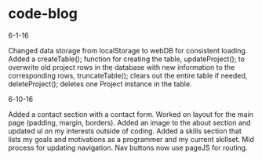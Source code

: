 # code-blog

6-1-16

Changed data storage from localStorage to webDB for consistent loading. Added a createTable(); function for creating the table, updateProject(); to overwrite old project rows in the database with new information to the corresponding rows, truncateTable(); clears out the entire table if needed, deleteProject(); deletes one Project instance in the table.

6-10-16

Added a contact section with a contact form. Worked on layout for the main page (padding, margin, borders). Added an image to  the about section and updated ul on my interests outside of coding. Added a skills section that lists my goals and motivations as a programmer and my current skillset. Mid process for updating navigation. Nav buttons now use pageJS for routing. 
